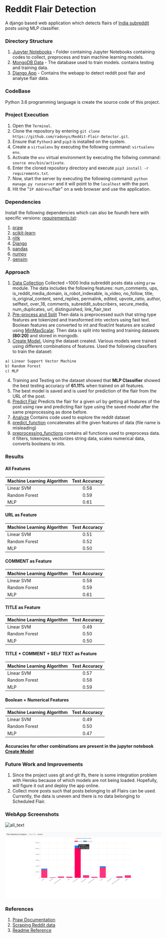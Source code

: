 # Reddit Flair Detection

A django based web application which detects flairs of [India subreddit](https://www.reddit.com/r/india/) posts using MLP classifier.

### Directory Structure
  
   1. [Jupyter Notebooks](https://github.com/lshreyasharmal/Reddit-Flair-Detection/tree/master/Jupyter%20Notebooks) - Folder containing Jupyter Notebooks containing codes to collect, preprocess and train machine learning models.
  2. [MongoDB Data](https://github.com/lshreyasharmal/Reddit-Flair-Detection/tree/master/MongoDB%20Data/flair_database) - The database used to train models. contains testing and training data.
  3. [Django App](https://github.com/lshreyasharmal/Reddit-Flair-Detection/tree/master/reddit_flair_detection) - Contains the webapp to detect reddit post flair and analyse flair data.
 <!---  4. [Procfile](https://github.com/lshreyasharmal/Reddit-Flair-Detection/blob/master/Procfile) - Needed to setup Heroku.
 5. [requirements.txt](https://github.com/lshreyasharmal/Reddit-Flair-Detection/blob/master/requirements.txt) - Contains all the dependencies for the webapp. (heroku)
  6. [runtime.txt](https://github.com/lshreyasharmal/Reddit-Flair-Detection/blob/master/runtime.txt) - contains the python version needed for this project. (heroku)--->
  
### CodeBase

Python 3.6 programming language is create the source code of this project.


### Project Execution

  1. Open the `Terminal`.
  2. Clone the repository by entering `git clone https://github.com/radonys/Reddit-Flair-Detector.git`.
  3. Ensure that `Python3` and `pip3` is installed on the system.
  4. Create a `virtualenv` by executing the following command: `virtualenv env`.
  5. Activate the `env` virtual environment by executing the follwing command: `source env/bin/activate`.
  6. Enter the cloned repository directory and execute `pip3 install -r requirements.txt`.
  7. Now, start the server by executing the following command: `python manage.py runserver` and it will point to the `localhost` with the port.
  8. Hit the "`IP Address`/flair" on a web browser and use the application. 
  
### Dependencies

Install the following dependencies which can also be foundh here with specific versions: [requirements.txt](https://github.com/radonys/Reddit-Flair-Detector/blob/master/requirements.txt):

  1. [praw](https://praw.readthedocs.io/en/latest/)
  2. [scikit-learn](https://scikit-learn.org/)
  3. [nltk](https://www.nltk.org/)
  4. [Django](https://www.djangoproject.com/)
  7. [pandas](https://pandas.pydata.org/)
  8. [numpy](http://www.numpy.org/)
  9. [gensim](https://pypi.org/project/gensim/)
  
### Approach

  1. [Data Collection](https://github.com/lshreyasharmal/Reddit-Flair-Detection/blob/master/Jupyter%20Notebooks/Data%20Collection.ipynb) Collected ~1000 India subreddit posts data using `praw` module. The data includes the following features: 
  num_comments, ups, is_reddit_media_domain, is_robot_indexable, is_video, no_follow, title, is_original_content, send_replies, permalink, edited, upvote_ratio, author, selftext, over_18, comments, subreddit_subscribers, secure_media, num_duplicates, url, distinguished, link_flair_text
  2. [Pre-process and Split](https://github.com/lshreyasharmal/Reddit-Flair-Detection/blob/master/Jupyter%20Notebooks/Pre-process%20and%20Split.ipynb) Then data is preprocessed such that string type features are tokenized and transformed into vectors using fast text. Boolean features are converted to int and float/int features are scaled using [MinMaxScalar](https://scikit-learn.org/stable/modules/generated/sklearn.preprocessing.MinMaxScaler.html). Then data is split into testing and training datasets **(80:20)** and stored in mongodb.
  3. [Create Model.](https://github.com/lshreyasharmal/Reddit-Flair-Detection/blob/master/Jupyter%20Notebooks/Create%20Model.ipynb) Using the dataset created. Various models were trained using different combinations of features. Used the following classifiers to train the dataset:
   
    a) Linear Support Vector Machine
    b) Random Forest
    c) MLP

   4. Training and Testing on the dataset showed that **MLP Classifier** showed the best testing accuracy of **61.11%** when trained on all features.
   5. The best model is saved and is used for prediction of the flair from the URL of the post.
   6. [Predict Flair](https://github.com/lshreyasharmal/Reddit-Flair-Detection/blob/master/Jupyter%20Notebooks/Predict%20Flair.ipynb) Predicts the flair for a given url by getting all features of the post using raw and predicting flair type using the saved model after the same preprocessing as done before.
   7. [Analyze](https://github.com/lshreyasharmal/Reddit-Flair-Detection/blob/master/Jupyter%20Notebooks/Analyze.ipynb) Contains code used to explore the reddit dataset
   8. [predict_function](https://github.com/lshreyasharmal/Reddit-Flair-Detection/blob/master/Jupyter%20Notebooks/predict_function.py) concatenates all the given features of data (file name is misleading)
   9. [preprocessing_functions](https://github.com/lshreyasharmal/Reddit-Flair-Detection/blob/master/Jupyter%20Notebooks/preprocessing_functions.py) contains all functions used to preprocess data. it  filters, tokenizes, vectorizes string data, scales numerical data, converts booleans to ints.
   
    
### Results

#### All Features

| Machine Learning Algorithm | Test Accuracy |
| -------------              |:-------------:|
| Linear SVM                 | 0.58          |
| Random Forest              | 0.59          |
| MLP                        | 0.61          |

#### URL as Feature

| Machine Learning Algorithm | Test Accuracy |
| -------------              |:-------------:|
| Linear SVM                 | 0.51          |
| Random Forest              | 0.52          |
| MLP                        | 0.50          |

#### COMMENT as Feature

| Machine Learning Algorithm | Test Accuracy |
| -------------              |:-------------:|
| Linear SVM                 | 0.58          |
| Random Forest              | 0.59          |
| MLP                        | 0.61          |

#### TITLE as Feature

| Machine Learning Algorithm | Test Accuracy |
| -------------              |:-------------:|
| Linear SVM                 | 0.49          |
| Random Forest              | 0.50          |
| MLP                        | 0.50          |

#### TITLE + COMMENT + SELF TEXT as Feature

| Machine Learning Algorithm | Test Accuracy |
| -------------              |:-------------:|
| Linear SVM                 | 0.57          |
| Random Forest              | 0.58          |
| MLP                        | 0.59          |

#### Boolean + Numerical Features

| Machine Learning Algorithm | Test Accuracy |
| -------------              |:-------------:|
| Linear SVM                 | 0.49          |
| Random Forest              | 0.50          |
| MLP                        | 0.47          |

#### Accuracies for other combinations are present in the jupyter notebook [Create Model](https://github.com/lshreyasharmal/Reddit-Flair-Detection/blob/master/Jupyter%20Notebooks/Create%20Model.ipynb)

### Future Work and Improvements
  1. Since the project uses git and git lfs, there is some integration problem with Heroku because of which models are not being loaded. Hopefully, will figure it out and deploy the app online.
  2. Collect more posts such that posts belonging to all Flairs can be used. Currently, the data is uneven and there is no data belonging to Scheduled Flair.

### WebApp Screenshots

![all_text](flair_detect.png)

![all_text](analysis.png)

### References

1. [Praw Documentation](https://praw.readthedocs.io/en/latest/code_overview/models/subreddit.html)
2. [Scraping Reddit data](https://towardsdatascience.com/scraping-reddit-data-1c0af3040768)
3. [Readme Reference](https://github.com/radonys/Reddit-Flair-Detector/blob/master/README.md)

